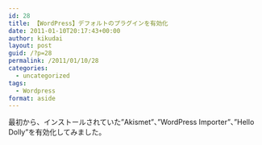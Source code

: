 ```yaml
---
id: 28
title: 【WordPress】デフォルトのプラグインを有効化
date: 2011-01-10T20:17:43+00:00
author: kikudai
layout: post
guid: /?p=28
permalink: /2011/01/10/28
categories:
  - uncategorized
tags:
  - Wordpress
format: aside
---
```

最初から、インストールされていた”Akismet”、”WordPress Importer”、”Hello Dolly”を有効化してみました。